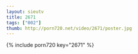 ```yaml
--- 
layout: sieutv
title: 2671
tags: ["002"]
thumb: http://porn720.net/video/2671/poster.jpg
---
```

{% include porn720 key="2671" %} 
